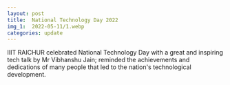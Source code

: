 ```yaml
---
layout: post
title:  National Technology Day 2022
img_1:  2022-05-11/1.webp
categories: update
---
```

IIIT RAICHUR celebrated National Technology Day with a great and inspiring tech talk by Mr Vibhanshu Jain; reminded the achievements and dedications of many people that led to the nation's technological development.
